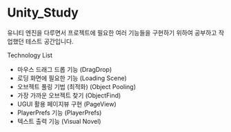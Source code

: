 # Unity_Study

유니티 엔진을 다루면서 프로젝트에 필요한 여러 기능들을 구현하기 위하여 공부하고 작업했던 테스트 공간입니다.

Technology List
- 마우스 드래그 드롭 기능 (DragDrop)
- 로딩 화면에 필요한 기능 (Loading Scene)
- 오브젝트 풀링 기법 (최적화) (Object Pooling)
- 가장 가까운 오브젝트 찾기 (ObjectFind)
- UGUI 활용 페이지뷰 구현 (PageView)
- PlayerPrefs 기능 (PlayerPrefs) 
- 텍스트 출력 기능 (Visual Novel)
